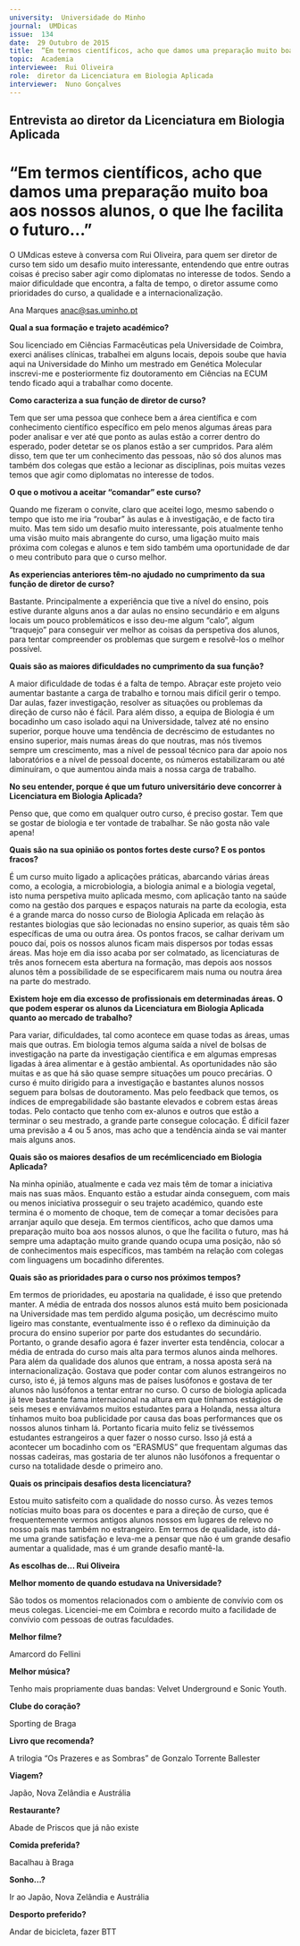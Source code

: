 ```yaml
---
university:  Universidade do Minho
journal:  UMDicas
issue:  134
date:  29 Outubro de 2015
title:  “Em termos científicos, acho que damos uma preparação muito boa aos nossos alunos, o que lhe facilita o futuro…”
topic:  Academia
interviewee:  Rui Oliveira
role:  diretor da Licenciatura em Biologia Aplicada
interviewer:  Nuno Gonçalves
---
```

 

## Entrevista ao diretor da Licenciatura em Biologia Aplicada 

# “Em termos científicos, acho que damos uma preparação muito boa aos nossos alunos, o que lhe facilita o futuro…”

O UMdicas esteve à conversa com Rui Oliveira, para quem ser diretor de curso tem sido um desafio muito interessante, entendendo que entre outras coisas é preciso saber agir como diplomatas no interesse de todos. Sendo a maior dificuldade que encontra, a falta de tempo, o diretor assume como prioridades do curso, a qualidade e a internacionalização.

Ana Marques 
anac@sas.uminho.pt 

 
**Qual a sua formação e trajeto académico?**

Sou licenciado em Ciências Farmacêuticas pela Universidade de Coimbra, exerci análises clínicas, trabalhei em alguns locais, depois soube que havia aqui na Universidade do Minho um mestrado em Genética Molecular inscrevi-me e posteriormente fiz doutoramento em Ciências na ECUM tendo ficado aqui a trabalhar como docente.

 
**Como caracteriza a sua função de diretor de curso?**

Tem que ser uma pessoa que conhece bem a área científica e com conhecimento científico específico em pelo menos algumas áreas para poder analisar e ver até que ponto as aulas estão a correr dentro do esperado, poder detetar se os planos estão a ser cumpridos. Para além disso, tem que ter um conhecimento das pessoas, não só dos alunos mas também dos colegas que estão a lecionar as disciplinas, pois muitas vezes temos que agir como diplomatas no interesse de todos.

 
**O que o motivou a aceitar “comandar” este curso?**

Quando me fizeram o convite, claro que aceitei logo, mesmo sabendo o tempo que isto me iria “roubar” às aulas e à investigação, e de facto tira muito. Mas tem sido um desafio muito interessante, pois atualmente tenho uma visão muito mais abrangente do curso, uma ligação muito mais próxima com colegas e alunos e tem sido também uma oportunidade de dar o meu contributo para que o curso melhor.

 
**As experiencias anteriores têm-no ajudado no cumprimento da sua função de diretor de curso?**

Bastante. Principalmente a experiência que tive a nível do ensino, pois estive durante alguns anos a dar aulas no ensino secundário e em alguns locais um pouco problemáticos e isso deu-me algum “calo”, algum “traquejo” para conseguir ver melhor as coisas da perspetiva dos alunos, para tentar compreender os problemas que surgem e resolvê-los o melhor possível.

 
**Quais são as maiores dificuldades no cumprimento da sua função?**

A maior dificuldade de todas é a falta de tempo.
Abraçar este projeto veio aumentar bastante a carga de trabalho e tornou mais difícil gerir o tempo.
Dar aulas, fazer investigação, resolver as situações ou problemas da direção de curso não é fácil. Para além disso, a equipa de Biologia é um bocadinho um caso isolado aqui na Universidade, talvez até no ensino superior, porque houve uma tendência de decréscimo de estudantes no ensino superior, mais numas áreas do que noutras, mas nós tivemos sempre um crescimento, mas a nível de pessoal técnico para dar apoio nos laboratórios e a nível de pessoal docente, os números estabilizaram ou até diminuíram, o que aumentou ainda mais a nossa carga de trabalho.

 
**No seu entender, porque é que um futuro universitário deve concorrer à Licenciatura em Biologia Aplicada?**

Penso que, que como em qualquer outro curso, é preciso gostar. Tem que se gostar de biologia e ter vontade de trabalhar. Se não gosta não vale apena!

 
**Quais são na sua opinião os pontos fortes deste curso? E os pontos fracos?**

É um curso muito ligado a aplicações práticas, abarcando várias áreas como, a ecologia, a microbiologia, a biologia animal e a biologia vegetal, isto numa perspetiva muito aplicada mesmo, com aplicação tanto na saúde como na gestão dos parques e espaços naturais na parte da ecologia, esta é a grande marca do nosso curso de Biologia Aplicada em relação às restantes biologias que são lecionadas no ensino superior, as quais têm são específicas de uma ou outra área.
Os pontos fracos, se calhar derivam um pouco daí, pois os nossos alunos ficam mais dispersos por todas essas áreas. Mas hoje em dia isso acaba por ser colmatado, as licenciaturas de três anos fornecem esta abertura na formação, mas depois aos nossos alunos têm a possibilidade de se especificarem mais numa ou noutra área na parte do mestrado.

 
**Existem hoje em dia excesso de profissionais em determinadas áreas. O que podem esperar os alunos da Licenciatura em Biologia Aplicada quanto ao mercado de trabalho?**

Para variar, dificuldades, tal como acontece em quase todas as áreas, umas mais que outras.
Em biologia temos alguma saída a nível de bolsas de investigação na parte da investigação científica e em algumas empresas ligadas à área alimentar e à gestão ambiental. As oportunidades não são muitas e as que há são quase sempre situações um pouco precárias. O curso é muito dirigido para a investigação e bastantes alunos nossos seguem para bolsas de doutoramento.
Mas pelo feedback que temos, os índices de empregabilidade são bastante elevados e cobrem estas áreas todas. Pelo contacto que tenho com ex-alunos e outros que estão a terminar o seu mestrado, a grande parte consegue colocação. É difícil fazer uma previsão a 4 ou 5 anos, mas acho que a tendência ainda se vai manter mais alguns anos.

 
**Quais são os maiores desafios de um recémlicenciado em Biologia Aplicada?**

Na minha opinião, atualmente e cada vez mais têm de tomar a iniciativa mais nas suas mãos.
Enquanto estão a estudar ainda conseguem, com mais ou menos iniciativa prosseguir o seu trajeto académico, quando este termina é o momento de choque, tem de começar a tomar decisões para arranjar aquilo que deseja. Em termos científicos, acho que damos uma preparação muito boa aos nossos alunos, o que lhe facilita o futuro, mas há sempre uma adaptação muito grande quando ocupa uma posição, não só de conhecimentos mais específicos, mas também na relação com colegas com linguagens um bocadinho diferentes.

 
**Quais são as prioridades para o curso nos próximos tempos?**

Em termos de prioridades, eu apostaria na qualidade, é isso que pretendo manter. A média de entrada dos nossos alunos está muito bem posicionada na Universidade mas tem perdido alguma posição, um decréscimo muito ligeiro mas constante, eventualmente isso é o reflexo da diminuição da procura do ensino superior por parte dos estudantes do secundário. Portanto, o grande desafio agora é fazer inverter esta tendência, colocar a média de entrada do curso mais alta para termos alunos ainda melhores.
Para além da qualidade dos alunos que entram, a nossa aposta será na internacionalização.
Gostava que poder contar com alunos estrangeiros no curso, isto é, já temos alguns mas de países lusófonos e gostava de ter alunos não lusófonos a tentar entrar no curso. O curso de biologia aplicada já teve bastante fama internacional na altura em que tínhamos estágios de seis meses e enviávamos muitos estudantes para a Holanda, nessa altura tínhamos muito boa publicidade por causa das boas performances que os nossos alunos tinham lá.
Portanto ficaria muito feliz se tivéssemos estudantes estrangeiros a quer fazer o nosso curso. Isso já está a acontecer um bocadinho com os “ERASMUS” que frequentam algumas das nossas cadeiras, mas gostaria de ter alunos não lusófonos a frequentar o curso na totalidade desde o primeiro ano.

 
**Quais os principais desafios desta licenciatura?**

Estou muito satisfeito com a qualidade do nosso curso. Às vezes temos notícias muito boas para os docentes e para a direção de curso, que é frequentemente vermos antigos alunos nossos em lugares de relevo no nosso país mas também no estrangeiro. Em termos de qualidade, isto dá-me uma grande satisfação e leva-me a pensar que não é um grande desafio aumentar a qualidade, mas é um grande desafio mantê-la.


 
**As escolhas de... Rui Oliveira** 
 
 
**Melhor momento de quando estudava na Universidade?**

São todos os momentos relacionados com o ambiente de convívio com os meus colegas. Licenciei-me em Coimbra e recordo muito a facilidade de convívio com pessoas de outras faculdades.

 
**Melhor filme?**

Amarcord do Fellini 
 
 
**Melhor música?**

Tenho mais propriamente duas bandas: Velvet Underground e Sonic Youth.

 
**Clube do coração?**

Sporting de Braga 
 
 
**Livro que recomenda?**

A trilogia “Os Prazeres e as Sombras” de Gonzalo Torrente Ballester 
 
 
**Viagem?**

Japão, Nova Zelândia e Austrália 
 
 
**Restaurante?**

Abade de Priscos que já não existe 
 
 
**Comida preferida?**

Bacalhau à Braga 
 
 
**Sonho…?**

Ir ao Japão, Nova Zelândia e Austrália 
 
 
**Desporto preferido?**

Andar de bicicleta, fazer BTT 

